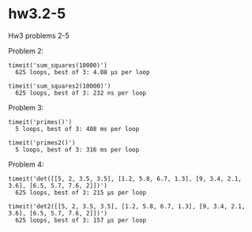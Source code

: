 hw3.2-5
=======

Hw3 problems 2-5

Problem 2:  

    timeit('sum_squares(10000)')  
      625 loops, best of 3: 4.08 µs per loop  

    timeit('sum_squares2(10000)')  
      625 loops, best of 3: 232 ns per loop  

Problem 3:  

    timeit('primes()')  
      5 loops, best of 3: 408 ms per loop  

    timeit('primes2()')  
      5 loops, best of 3: 316 ms per loop  

Problem 4:  

    timeit('det([[5, 2, 3.5, 3.5], [1.2, 5.8, 6.7, 1.3], [9, 3.4, 2.1, 3.6], [6.5, 5.7, 7.6, 2]])')  
      625 loops, best of 3: 215 µs per loop  
    
    timeit('det2([[5, 2, 3.5, 3.5], [1.2, 5.8, 6.7, 1.3], [9, 3.4, 2.1, 3.6], [6.5, 5.7, 7.6, 2]])')  
      625 loops, best of 3: 157 µs per loop  


